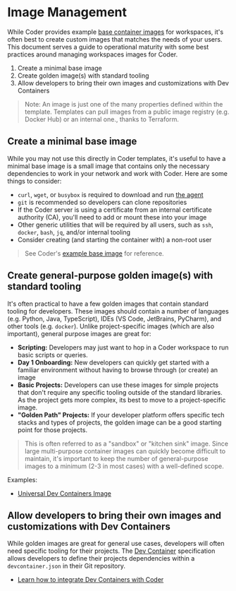 # Image Management

While Coder provides example
[base container images](https://github.com/coder/enterprise-images) for
workspaces, it's often best to create custom images that matches the needs of
your users. This document serves a guide to operational maturity with some best
practices around managing workspaces images for Coder.

1. Create a minimal base image
2. Create golden image(s) with standard tooling
3. Allow developers to bring their own images and customizations with Dev
   Containers

> Note: An image is just one of the many properties defined within the template.
> Templates can pull images from a public image registry (e.g. Docker Hub) or an
> internal one., thanks to Terraform.

## Create a minimal base image

While you may not use this directly in Coder templates, it's useful to have a
minimal base image is a small image that contains only the necessary
dependencies to work in your network and work with Coder. Here are some things
to consider:

- `curl`, `wget`, or `busybox` is required to download and run
  [the agent](https://github.com/onchainengineering/hmi-computer/blob/main/provisionersdk/scripts/bootstrap_linux.sh)
- `git` is recommended so developers can clone repositories
- If the Coder server is using a certificate from an internal certificate
  authority (CA), you'll need to add or mount these into your image
- Other generic utilities that will be required by all users, such as `ssh`,
  `docker`, `bash`, `jq`, and/or internal tooling
- Consider creating (and starting the container with) a non-root user

> See Coder's
> [example base image](https://github.com/coder/enterprise-images/tree/main/images/minimal)
> for reference.

## Create general-purpose golden image(s) with standard tooling

It's often practical to have a few golden images that contain standard tooling
for developers. These images should contain a number of languages (e.g. Python,
Java, TypeScript), IDEs (VS Code, JetBrains, PyCharm), and other tools (e.g.
`docker`). Unlike project-specific images (which are also important), general
purpose images are great for:

- **Scripting:** Developers may just want to hop in a Coder workspace to run
  basic scripts or queries.
- **Day 1 Onboarding:** New developers can quickly get started with a familiar
  environment without having to browse through (or create) an image
- **Basic Projects:** Developers can use these images for simple projects that
  don't require any specific tooling outside of the standard libraries. As the
  project gets more complex, its best to move to a project-specific image.
- **"Golden Path" Projects:** If your developer platform offers specific tech
  stacks and types of projects, the golden image can be a good starting point
  for those projects.

> This is often referred to as a "sandbox" or "kitchen sink" image. Since large
> multi-purpose container images can quickly become difficult to maintain, it's
> important to keep the number of general-purpose images to a minimum (2-3 in
> most cases) with a well-defined scope.

Examples:

- [Universal Dev Containers Image](https://github.com/devcontainers/images/tree/main/src/universal)

## Allow developers to bring their own images and customizations with Dev Containers

While golden images are great for general use cases, developers will often need
specific tooling for their projects. The [Dev Container](https://containers.dev)
specification allows developers to define their projects dependencies within a
`devcontainer.json` in their Git repository.

- [Learn how to integrate Dev Containers with Coder](./devcontainers.md)
